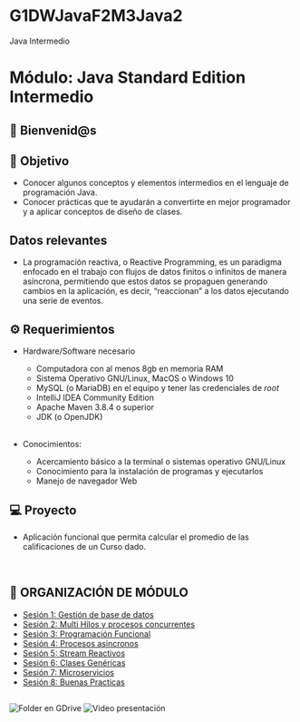 # G1DWJavaF2M3Java2
Java Intermedio
 
# Módulo: Java Standard Edition Intermedio

## :wave: Bienvenid@s

## :dart: Objetivo

 - Conocer algunos conceptos y elementos intermedios en el lenguaje de programación Java.
 - Conocer prácticas que te ayudarán a convertirte en mejor programador y a aplicar conceptos de diseño de clases.

 ## Datos relevantes

- La programación reactiva, o Reactive Programming, es un paradigma enfocado en el trabajo con flujos de datos finitos o infinitos de manera asíncrona, permitiendo que estos datos se propaguen generando cambios en la aplicación, es decir, “reaccionan” a los datos ejecutando una serie de eventos.		

## :gear: Requerimientos

- Hardware/Software necesario
    - Computadora con al menos 8gb en memoria RAM
    - Sistema Operativo GNU/Linux, MacOS o Windows 10
    - MySQL (o MariaDB) en el equipo y tener las credenciales de _root_
    - IntelliJ IDEA Community Edition
    - Apache Maven 3.8.4 o superior
    - JDK (o OpenJDK)

    <br/>

- Conocimientos:
    - Acercamiento básico a la terminal o sistemas operativo GNU/Linux
    - Conocimiento para la instalación de programas y ejecutarlos
    - Manejo de navegador Web

## 💻 Proyecto

- Aplicación funcional que permita calcular el promedio de las calificaciones de un Curso dado.

<br/>

## :bookmark_tabs: ORGANIZACIÓN DE MÓDULO

 - [Sesión 1: Gestión de base de datos](./Sesion-01/Readme.md)
 - [Sesión 2: Multi Hilos y procesos concurrentes](./Sesion-02/Readme.md)
 - [Sesión 3: Programación Funcional](./Sesion-03/Readme.md)
 - [Sesión 4: Procesos asincronos](./Sesion-04/Readme.md)
 - [Sesión 5: Stream Reactivos](./Sesion-05/Readme.md)
 - [Sesión 6: Clases Genéricas](./Sesion-06/Readme.md)
 - [Sesión 7: Microservicios](Sesion-07/Readme.md)
 - [Sesión 8: Buenas Practicas](./Sesion-08/Readme.md)

## 

![Folder en GDrive](https://drive.google.com/drive/folders/1ZP2cKQZh-P5tXYnDK2QZ6Pt2sapip0cc?usp=share_link)
![Video presentación](https://drive.google.com/file/d/1vM6_BRa21D7K9MlP5Bnj1kOAidQAJ0I5/view?usp=share_link)